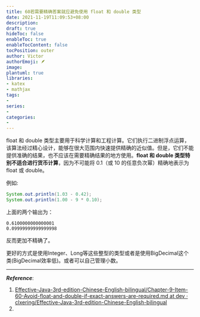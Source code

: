 ```yaml
---
title: 60若需要精确答案就应避免使用 float 和 double 类型
date: 2021-11-19T11:09:53+08:00
description:
draft: true
hideToc: false
enableToc: true
enableTocContent: false
tocPosition: outer
author: Victor
authorEmoji: 🪶
image:
plantuml: true
libraries:
- katex
- mathjax
tags:
-
series:
-
categories:
-
---
```




float 和 double 类型主要用于科学计算和工程计算。它们执行二进制浮点运算，该算法经过精心设计，能够在很大范围内快速提供精确的近似值。但是，它们不能提供准确的结果，也不应该在需要精确结果的地方使用。**float 和 double 类型特别不适合进行货币计算**，因为不可能将 0.1（或 10 的任意负次幂）精确地表示为 float 或 double。



例如:

```java
System.out.println(1.03 - 0.42);
System.out.println(1.00 - 9 * 0.10);
```

上面的两个输出为：

```
0.6100000000000001
0.09999999999999998
```

反而更加不精确了。



更好的方式是使用Integer、Long等这些整型的类型或者是使用BigDecimal这个类(BigDecimal效率低)。或者可以自己管理小数。



---

***Reference***:

1. [Effective-Java-3rd-edition-Chinese-English-bilingual/Chapter-9-Item-60-Avoid-float-and-double-if-exact-answers-are-required.md at dev · clxering/Effective-Java-3rd-edition-Chinese-English-bilingual](https://github.com/clxering/Effective-Java-3rd-edition-Chinese-English-bilingual/blob/dev/Chapter-9/Chapter-9-Item-60-Avoid-float-and-double-if-exact-answers-are-required.md)
2. 
